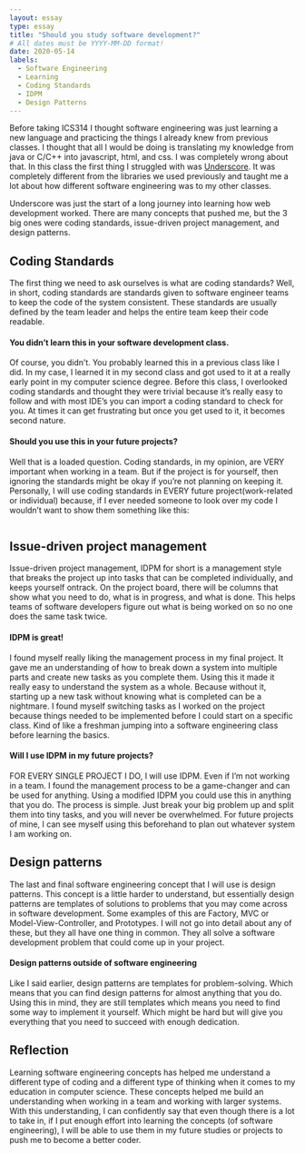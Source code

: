 ```yaml
---
layout: essay
type: essay
title: "Should you study software development?"
# All dates must be YYYY-MM-DD format!
date: 2020-05-14
labels:
  - Software Engineering
  - Learning
  - Coding Standards
  - IDPM
  - Design Patterns
---
```


Before taking ICS314 I thought software engineering was just learning a new language and practicing the things I already knew from previous classes. I thought that all I would be doing is translating my knowledge from java or C/C++ into javascript, html, and css. I was completely wrong about that. In this class the first thing I struggled with was [Underscore](https://underscorejs.org/). It was completely different from the libraries we used previously and taught me a lot about how different software engineering was to my other classes.

Underscore was just the start of a long journey into learning how web development worked. There are many concepts that pushed me, but the 3 big ones were coding standards, issue-driven project management, and design patterns.

Coding Standards
---
The first thing we need to ask ourselves is what are coding standards? Well, in short, coding standards are standards given to software engineer teams to keep the code of the system consistent. These standards are usually defined by the team leader and helps the entire team keep their code readable. 

#### You didn’t learn this in your software development class.
Of course, you didn’t. You probably learned this in a previous class like I did. In my case, I learned it in my second class and got used to it at a really early point in my computer science degree. Before this class, I overlooked coding standards and thought they were trivial because it’s really easy to follow and with most IDE’s you can import a coding standard to check for you. At times it can get frustrating but once you get used to it, it becomes second nature.

#### Should you use this in your future projects?
Well that is a loaded question. Coding standards, in my opinion, are VERY important when working in a team. But if the project is for yourself, then ignoring the standards might be okay if you’re not planning on keeping it. Personally, I will use coding standards in EVERY future project(work-related or individual) because, if I ever needed someone to look over my code I wouldn’t want to show them something like this:

<img class="ui medium right rounded image" src="https://i.redd.it/gculu0g22jy11.png" alt="">

Issue-driven project management
---
Issue-driven project management, IDPM for short is a management style that breaks the project up into tasks that can be completed individually, and keeps yourself ontrack. On the project board, there will be columns that show what you need to do, what is in progress, and what is done. This helps teams of software developers figure out what is being worked on so no one does the same task twice.

#### IDPM is great!
I found myself really liking the management process in my final project. It gave me an understanding of how to break down a system into multiple parts and create new tasks as you complete them. Using this it made it really easy to understand the system as a whole. Because without it, starting up a new task without knowing what is completed can be a nightmare. I found myself switching tasks as I worked on the project because things needed to be implemented before I could start on a specific class. Kind of like a freshman jumping into a software engineering class before learning the basics. 

#### Will I use IDPM in my future projects?
FOR EVERY SINGLE PROJECT I DO, I will use IDPM. Even if I’m not working in a team. I found the management process to be a game-changer and can be used for anything. Using a modified IDPM you could use this in anything that you do. The process is simple. Just break your big problem up and split them into tiny tasks, and you will never be overwhelmed. For future projects of mine, I can see myself using this beforehand to plan out whatever system I am working on.

Design patterns
---
The last and final software engineering concept that I will use is design patterns. This concept is a little harder to understand, but essentially design patterns are templates of solutions to problems that you may come across in software development. Some examples of this are Factory,  MVC or Model-View-Controller, and Prototypes. I will not go into detail about any of these, but they all have one thing in common. They all solve a software development problem 
that could come up in your project.

#### Design patterns outside of software engineering
Like I said earlier, design patterns are templates for problem-solving. Which means that you can find design patterns for almost anything that you do. Using this in mind, they are still templates which means you need to find some way to implement it yourself. Which might be hard but will give you everything that you need to succeed with enough dedication.

Reflection
---
Learning software engineering concepts has helped me understand a different type of coding and a different type of thinking when it comes to my education in computer science. These concepts helped me build an understanding when working in a team and working with larger systems. With this understanding, I can confidently say that even though there is a lot to take in, if I put enough effort into learning the concepts (of software engineering), I will be able to use them in my future studies or projects to push me to become a better coder.
